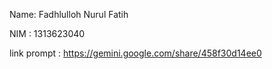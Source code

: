 Name: Fadhlulloh Nurul Fatih

NIM : 1313623040

link prompt : https://gemini.google.com/share/458f30d14ee0

